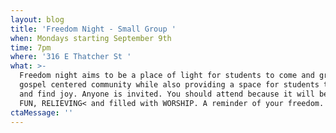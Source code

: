 ```yaml
---
layout: blog
title: 'Freedom Night - Small Group '
when: Mondays starting September 9th
time: 7pm
where: '316 E Thatcher St '
what: >-
  Freedom night aims to be a place of light for students to come and grow in
  gospel centered community while also providing a space for students to connect
  and find joy. Anyone is invited. You should attend because it will be WILDLY
  FUN, RELIEVING< and filled with WORSHIP. A reminder of your freedom.
ctaMessage: ''
---
```


